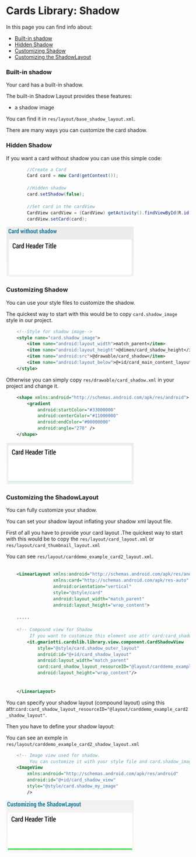 # Cards Library: Shadow

In this page you can find info about:

* [Built-in shadow](#built-in-shadow)
* [Hidden Shadow](#hidden-shadow)
* [Customizing Shadow](#customizing-shadow)
* [Customizing the ShadowLayout](#customizing-the-shadowLayout)


### Built-in shadow

Your card has a built-in shadow.

The built-in Shadow Layout provides these features:

* a shadow image

You can find it in `res/layout/base_shadow_layout.xml`.

There are many ways you can customize the card shadow.

### Hidden Shadow

If you want a card without shadow  you can use this simple code:

``` java
        //Create a Card
        Card card = new Card(getContext());

        //Hidden shadow
        card.setShadow(false);

        //Set card in the cardView
        CardView cardView = (CardView) getActivity().findViewById(R.id.carddemo_shadow_no);
        cardView.setCard(card);
```

![Screen](https://github.com/gabrielemariotti/cardslib/raw/master/demo/images/shadow/noshadow.png)

### Customizing Shadow

You can use your style files to customize the shadow.

The quickest way to start with this would be to copy `card.shadow_image` style in our project.

``` xml
    <!--Style for shadow image-->
    <style name="card.shadow_image">
        <item name="android:layout_width">match_parent</item>
        <item name="android:layout_height">@dimen/card_shadow_height</item>
        <item name="android:src">@drawable/card_shadow</item>
        <item name="android:layout_below">@+id/card_main_content_layout</item>
    </style>

```

Otherwise you can simply copy `res/drawable/card_shadow.xml` in your project and change it.

``` xml
    <shape xmlns:android="http://schemas.android.com/apk/res/android">
        <gradient
            android:startColor="#33000000"
            android:centerColor="#11000000"
            android:endColor="#00000000"
            android:angle="270" />
    </shape>

```

![Screen](https://github.com/gabrielemariotti/cardslib/raw/master/demo/images/shadow/style.png)

### Customizing the ShadowLayout

You can fully customize your shadow.

You can set your shadow layout inflating your shadow xml layout file.

First of all you have to provide your card layout .The quickest way to start with this would be to copy the `res/layout/card_layout.xml` or `res/layout/card_thumbnail_layout.xml`

You can see `res/layout/carddemo_example_card2_layout.xml`.

``` xml

    <LinearLayout xmlns:android="http://schemas.android.com/apk/res/android"
                  xmlns:card="http://schemas.android.com/apk/res-auto"
                  android:orientation="vertical"
                  style="@style/card"
                  android:layout_width="match_parent"
                  android:layout_height="wrap_content">

    .....

    <!-- Compound view for Shadow
         If you want to customize this element use attr card:card_shadow_layout_resourceID -->
        <it.gmariotti.cardslib.library.view.component.CardShadowView
            style="@style/card.shadow_outer_layout"
            android:id="@+id/card_shadow_layout"
            android:layout_width="match_parent"
            card:card_shadow_layout_resourceID="@layout/carddemo_example_card2_shadow_layout"
            android:layout_height="wrap_content"/>


    </LinearLayout>
```

You can specify your shadow layout (compound layout) using this attr:`card:card_shadow_layout_resourceID="@layout/carddemo_example_card2_shadow_layout"`.

Then you have to define your shadow layout:

You can see an exmple in `res/layout/carddemo_example_card2_shadow_layout.xml`

``` xml
    <!-- Image view used for shadow.
         You can customize it with your style file and card.shadow_image style-->
    <ImageView
        xmlns:android="http://schemas.android.com/apk/res/android"
        android:id="@+id/card_shadow_view"
        style="@style/card.shadow_my_image"
        />
```

![Screen](https://github.com/gabrielemariotti/cardslib/raw/master/demo/images/shadow/layout_shadow.png)

